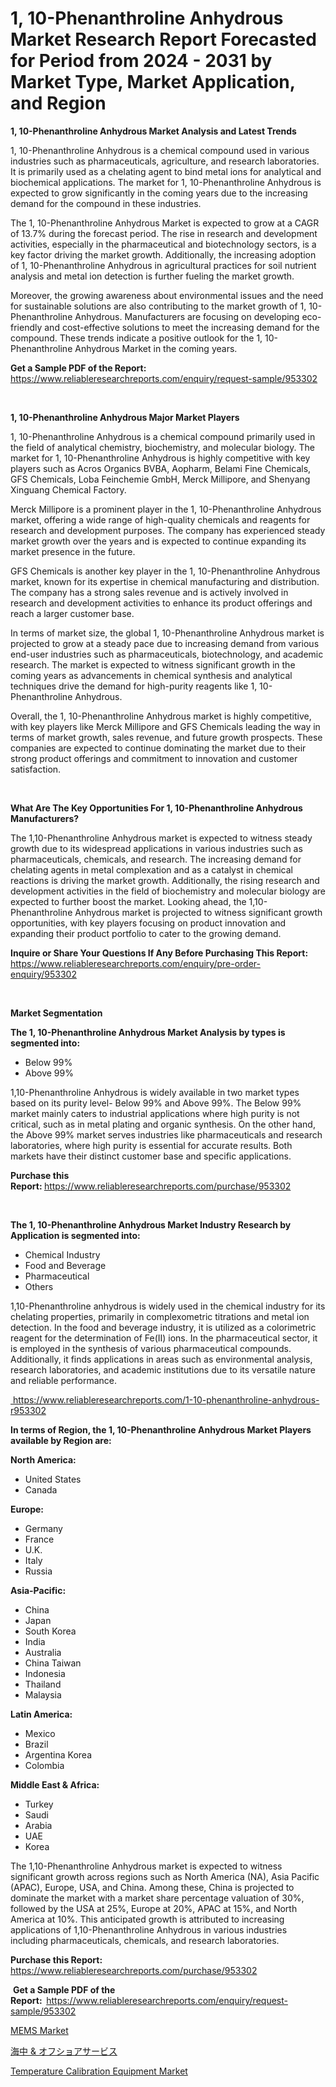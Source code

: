 <p><h1>1, 10-Phenanthroline Anhydrous Market Research Report Forecasted for Period from 2024 -  2031 by Market Type, Market Application, and Region</h1></p><p><strong>1, 10-Phenanthroline Anhydrous Market Analysis and Latest Trends</strong></p>
<p><p>1, 10-Phenanthroline Anhydrous is a chemical compound used in various industries such as pharmaceuticals, agriculture, and research laboratories. It is primarily used as a chelating agent to bind metal ions for analytical and biochemical applications. The market for 1, 10-Phenanthroline Anhydrous is expected to grow significantly in the coming years due to the increasing demand for the compound in these industries.</p><p>The 1, 10-Phenanthroline Anhydrous Market is expected to grow at a CAGR of 13.7% during the forecast period. The rise in research and development activities, especially in the pharmaceutical and biotechnology sectors, is a key factor driving the market growth. Additionally, the increasing adoption of 1, 10-Phenanthroline Anhydrous in agricultural practices for soil nutrient analysis and metal ion detection is further fueling the market growth.</p><p>Moreover, the growing awareness about environmental issues and the need for sustainable solutions are also contributing to the market growth of 1, 10-Phenanthroline Anhydrous. Manufacturers are focusing on developing eco-friendly and cost-effective solutions to meet the increasing demand for the compound. These trends indicate a positive outlook for the 1, 10-Phenanthroline Anhydrous Market in the coming years.</p></p>
<p><strong>Get a Sample PDF of the Report:&nbsp;</strong> <a href="https://www.reliableresearchreports.com/enquiry/request-sample/953302">https://www.reliableresearchreports.com/enquiry/request-sample/953302</a></p>
<p>&nbsp;</p>
<p><strong>1, 10-Phenanthroline Anhydrous Major Market Players</strong></p>
<p><p>1, 10-Phenanthroline Anhydrous is a chemical compound primarily used in the field of analytical chemistry, biochemistry, and molecular biology. The market for 1, 10-Phenanthroline Anhydrous is highly competitive with key players such as Acros Organics BVBA, Aopharm, Belami Fine Chemicals, GFS Chemicals, Loba Feinchemie GmbH, Merck Millipore, and Shenyang Xinguang Chemical Factory.</p><p>Merck Millipore is a prominent player in the 1, 10-Phenanthroline Anhydrous market, offering a wide range of high-quality chemicals and reagents for research and development purposes. The company has experienced steady market growth over the years and is expected to continue expanding its market presence in the future.</p><p>GFS Chemicals is another key player in the 1, 10-Phenanthroline Anhydrous market, known for its expertise in chemical manufacturing and distribution. The company has a strong sales revenue and is actively involved in research and development activities to enhance its product offerings and reach a larger customer base.</p><p>In terms of market size, the global 1, 10-Phenanthroline Anhydrous market is projected to grow at a steady pace due to increasing demand from various end-user industries such as pharmaceuticals, biotechnology, and academic research. The market is expected to witness significant growth in the coming years as advancements in chemical synthesis and analytical techniques drive the demand for high-purity reagents like 1, 10-Phenanthroline Anhydrous.</p><p>Overall, the 1, 10-Phenanthroline Anhydrous market is highly competitive, with key players like Merck Millipore and GFS Chemicals leading the way in terms of market growth, sales revenue, and future growth prospects. These companies are expected to continue dominating the market due to their strong product offerings and commitment to innovation and customer satisfaction.</p></p>
<p>&nbsp;</p>
<p><strong>What Are The Key Opportunities For 1, 10-Phenanthroline Anhydrous Manufacturers?</strong></p>
<p><p>The 1,10-Phenanthroline Anhydrous market is expected to witness steady growth due to its widespread applications in various industries such as pharmaceuticals, chemicals, and research. The increasing demand for chelating agents in metal complexation and as a catalyst in chemical reactions is driving the market growth. Additionally, the rising research and development activities in the field of biochemistry and molecular biology are expected to further boost the market. Looking ahead, the 1,10-Phenanthroline Anhydrous market is projected to witness significant growth opportunities, with key players focusing on product innovation and expanding their product portfolio to cater to the growing demand.</p></p>
<p><strong>Inquire or Share Your Questions If Any Before Purchasing This Report:</strong> <a href="https://www.reliableresearchreports.com/enquiry/pre-order-enquiry/953302">https://www.reliableresearchreports.com/enquiry/pre-order-enquiry/953302</a></p>
<p>&nbsp;</p>
<p><strong>Market Segmentation</strong></p>
<p><strong>The 1, 10-Phenanthroline Anhydrous Market Analysis by types is segmented into:</strong></p>
<p><ul><li>Below 99%</li><li>Above 99%</li></ul></p>
<p><p>1,10-Phenanthroline Anhydrous is widely available in two market types based on its purity level- Below 99% and Above 99%. The Below 99% market mainly caters to industrial applications where high purity is not critical, such as in metal plating and organic synthesis. On the other hand, the Above 99% market serves industries like pharmaceuticals and research laboratories, where high purity is essential for accurate results. Both markets have their distinct customer base and specific applications.</p></p>
<p><strong>Purchase this Report:&nbsp;</strong><a href="https://www.reliableresearchreports.com/purchase/953302">https://www.reliableresearchreports.com/purchase/953302</a></p>
<p>&nbsp;</p>
<p><strong>The 1, 10-Phenanthroline Anhydrous Market Industry Research by Application is segmented into:</strong></p>
<p><ul><li>Chemical Industry</li><li>Food and Beverage</li><li>Pharmaceutical</li><li>Others</li></ul></p>
<p><p>1,10-Phenanthroline anhydrous is widely used in the chemical industry for its chelating properties, primarily in complexometric titrations and metal ion detection. In the food and beverage industry, it is utilized as a colorimetric reagent for the determination of Fe(II) ions. In the pharmaceutical sector, it is employed in the synthesis of various pharmaceutical compounds. Additionally, it finds applications in areas such as environmental analysis, research laboratories, and academic institutions due to its versatile nature and reliable performance.</p></p>
<p><a href="https://www.reliableresearchreports.com/1-10-phenanthroline-anhydrous-r953302">&nbsp;https://www.reliableresearchreports.com/1-10-phenanthroline-anhydrous-r953302</a></p>
<p><strong>In terms of Region, the 1, 10-Phenanthroline Anhydrous Market Players available by Region are:</strong></p>
<p>
    <p> <strong> North America: </strong>
        <ul>
            <li>United States</li>
            <li>Canada</li>
        </ul>
        </p> 
    <p> <strong> Europe: </strong>
        <ul>
            <li>Germany</li>
            <li>France</li>
            <li>U.K.</li>
            <li>Italy</li>
            <li>Russia</li>
        </ul>
        </p> 
    <p> <strong> Asia-Pacific: </strong>
        <ul>
            <li>China</li>
            <li>Japan</li>
            <li>South Korea</li>
            <li>India</li>
            <li>Australia</li>
            <li>China Taiwan</li>
            <li>Indonesia</li>
            <li>Thailand</li>
            <li>Malaysia</li>
        </ul>
        </p> 
    <p> <strong> Latin America: </strong>
        <ul>
            <li>Mexico</li>
            <li>Brazil</li>
            <li>Argentina Korea</li>
            <li>Colombia</li>
        </ul>
        </p> 
    <p> <strong> Middle East & Africa: </strong>
        <ul>
            <li>Turkey</li>
            <li>Saudi</li>
            <li>Arabia</li>
            <li>UAE</li>
            <li>Korea</li>
        </ul>
    </p>
    </p>
<p><p>The 1,10-Phenanthroline Anhydrous market is expected to witness significant growth across regions such as North America (NA), Asia Pacific (APAC), Europe, USA, and China. Among these, China is projected to dominate the market with a market share percentage valuation of 30%, followed by the USA at 25%, Europe at 20%, APAC at 15%, and North America at 10%. This anticipated growth is attributed to increasing applications of 1,10-Phenanthroline Anhydrous in various industries including pharmaceuticals, chemicals, and research laboratories.</p></p>
<p><strong>Purchase this Report: </strong><a href="https://www.reliableresearchreports.com/purchase/953302">https://www.reliableresearchreports.com/purchase/953302</a></p>
<p>&nbsp;<strong>Get a Sample PDF of the Report:&nbsp;&nbsp;</strong><a href="https://www.reliableresearchreports.com/enquiry/request-sample/953302">https://www.reliableresearchreports.com/enquiry/request-sample/953302</a></p>
<p><strong></strong></p>
<p><p><a href="https://www.linkedin.com/pulse/mems-market-size-trends-complete-industry-overview-2024-2031-pqfpc?trackingId=rROiOwPRT3qU9FrfMeHMJQ%3D%3D">MEMS Market</a></p><p><a href="https://github.com/FredaJerde/Market-Research-Report-List-1/blob/main/645520483243.md">海中 & オフショアサービス</a></p><p><a href="https://www.linkedin.com/pulse/temperature-calibration-equipment-market-insight-trends-growth-8zk7e">Temperature Calibration Equipment Market</a></p></p>